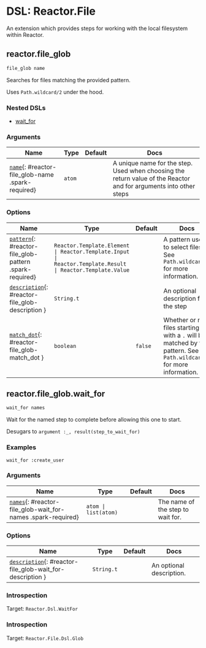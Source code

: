 <!--
This file was generated by Spark. Do not edit it by hand.
-->
# DSL: Reactor.File

An extension which provides steps for working with the local filesystem within Reactor.



## reactor.file_glob
```elixir
file_glob name
```


Searches for files matching the provided pattern.

Uses `Path.wildcard/2` under the hood.


### Nested DSLs
 * [wait_for](#reactor-file_glob-wait_for)




### Arguments

| Name | Type | Default | Docs |
|------|------|---------|------|
| [`name`](#reactor-file_glob-name){: #reactor-file_glob-name .spark-required} | `atom` |  | A unique name for the step. Used when choosing the return value of the Reactor and for arguments into other steps |
### Options

| Name | Type | Default | Docs |
|------|------|---------|------|
| [`pattern`](#reactor-file_glob-pattern){: #reactor-file_glob-pattern .spark-required} | `Reactor.Template.Element \| Reactor.Template.Input \| Reactor.Template.Result \| Reactor.Template.Value` |  | A pattern used to select files. See `Path.wildcard/2` for more information. |
| [`description`](#reactor-file_glob-description){: #reactor-file_glob-description } | `String.t` |  | An optional description for the step |
| [`match_dot`](#reactor-file_glob-match_dot){: #reactor-file_glob-match_dot } | `boolean` | `false` | Whether or not files starting with a `.` will be matched by the pattern. See `Path.wildcard/2` for more information. |


## reactor.file_glob.wait_for
```elixir
wait_for names
```


Wait for the named step to complete before allowing this one to start.

Desugars to `argument :_, result(step_to_wait_for)`




### Examples
```
wait_for :create_user
```



### Arguments

| Name | Type | Default | Docs |
|------|------|---------|------|
| [`names`](#reactor-file_glob-wait_for-names){: #reactor-file_glob-wait_for-names .spark-required} | `atom \| list(atom)` |  | The name of the step to wait for. |
### Options

| Name | Type | Default | Docs |
|------|------|---------|------|
| [`description`](#reactor-file_glob-wait_for-description){: #reactor-file_glob-wait_for-description } | `String.t` |  | An optional description. |





### Introspection

Target: `Reactor.Dsl.WaitFor`




### Introspection

Target: `Reactor.File.Dsl.Glob`



<style type="text/css">.spark-required::after { content: "*"; color: red !important; }</style>
